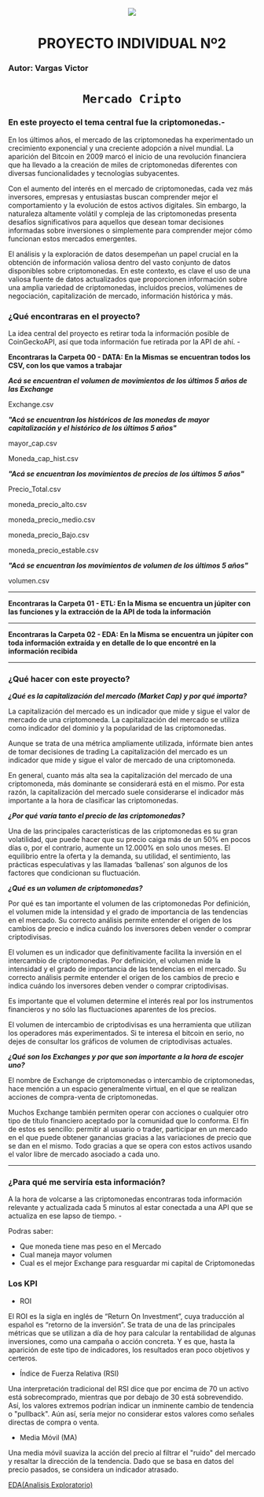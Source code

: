 <p align='center'>
<img src ="https://d31uz8lwfmyn8g.cloudfront.net/Assets/logo-henry-white-lg.png">
<p>

<h1 align='center'>
 <b>PROYECTO INDIVIDUAL Nº2</b>

</h1>

### **Autor: Vargas Victor**

# <h1 align="center">**`Mercado Cripto`**</h1>
 
### **En este proyecto el tema central fue la criptomonedas.-**

En los últimos años, el mercado de las criptomonedas ha experimentado un crecimiento exponencial y una creciente adopción a nivel mundial. La aparición del Bitcoin en 2009 marcó el inicio de una revolución financiera que ha llevado a la creación de miles de criptomonedas diferentes con diversas funcionalidades y tecnologías subyacentes.

Con el aumento del interés en el mercado de criptomonedas, cada vez más inversores, empresas y entusiastas buscan comprender mejor el comportamiento y la evolución de estos activos digitales. Sin embargo, la naturaleza altamente volátil y compleja de las criptomonedas presenta desafíos significativos para aquellos que desean tomar decisiones informadas sobre inversiones o simplemente para comprender mejor cómo funcionan estos mercados emergentes.

El análisis y la exploración de datos desempeñan un papel crucial en la obtención de información valiosa dentro del vasto conjunto de datos disponibles sobre criptomonedas. En este contexto, es clave el uso de una valiosa fuente de datos actualizados que proporcionen información sobre una amplia variedad de criptomonedas, incluidos precios, volúmenes de negociación, capitalización de mercado, información histórica y más.


### **¿Qué encontraras en el proyecto?**

La idea central del proyecto es retirar toda la información posible de CoinGeckoAPI, así que toda información fue retirada por la API de ahí. -

**Encontraras la Carpeta 00 - DATA: En la Mismas se encuentran todos los CSV, con los que vamos a trabajar**


***Acá se encuentran el volumen de movimientos de los últimos 5 años de las Exchange***


Exchange.csv


***"Acá se encuentran los históricos de las monedas de mayor capitalización y el histórico de los últimos 5 años"***

mayor_cap.csv

Moneda_cap_hist.csv

***"Acá se encuentran los movimientos de precios de los últimos 5 años"***

Precio_Total.csv

moneda_precio_alto.csv

moneda_precio_medio.csv

moneda_precio_Bajo.csv

moneda_precio_estable.csv


***"Acá se encuentran los movimientos de volumen de los últimos 5 años"***

volumen.csv


--------------------------------------------------------------------------------------------------------------



**Encontraras la Carpeta 01 - ETL: En la Misma se encuentra un júpiter con las funciones y la extracción de la API de toda la información**

--------------------------------------------------------------------------------------------------------------


**Encontraras la Carpeta 02 - EDA: En la Misma se encuentra un júpiter con toda información extraída y en detalle de lo que encontré en la información recibida**

---------------------------------------------------------------------------------------------------------------

### **¿Qué hacer con este proyecto?**

***¿Qué es la capitalización del mercado (Market Cap) y por qué importa?***

La capitalización del mercado es un indicador que mide y sigue el valor de mercado de una criptomoneda. La capitalización del mercado se utiliza como indicador del dominio y la popularidad de las criptomonedas.

Aunque se trata de una métrica ampliamente utilizada, infórmate bien antes de tomar decisiones de trading
La capitalización del mercado es un indicador que mide y sigue el valor de mercado de una criptomoneda. 

En general, cuanto más alta sea la capitalización del mercado de una criptomoneda, más dominante se considerará está en el mismo. Por esta razón, la capitalización del mercado suele considerarse el indicador más importante a la hora de clasificar las criptomonedas.


***¿Por qué varía tanto el precio de las criptomonedas?***

Una de las principales características de las criptomonedas es su gran volatilidad, que puede hacer que su precio caiga más de un 50% en pocos días o, por el contrario, aumente un 12.000% en solo unos meses. El equilibrio entre la oferta y la demanda, su utilidad, el sentimiento, las prácticas especulativas y las llamadas ‘ballenas’ son algunos de los factores que condicionan su fluctuación.


***¿Qué es un volumen de criptomonedas?***

Por qué es tan importante el volumen de las criptomonedas
Por definición, el volumen mide la intensidad y el grado de importancia de las tendencias en el mercado. Su correcto análisis permite entender el origen de los cambios de precio e indica cuándo los inversores deben vender o comprar criptodivisas.

El volumen es un indicador que definitivamente facilita la inversión en el intercambio de criptomonedas. Por definición, el volumen mide la intensidad y el grado de importancia de las tendencias en el mercado. Su correcto análisis permite entender el origen de los cambios de precio e indica cuándo los inversores deben vender o comprar criptodivisas.

Es importante que el volumen determine el interés real por los instrumentos financieros y no sólo las fluctuaciones aparentes de los precios.

El volumen de intercambio de criptodivisas es una herramienta que utilizan los operadores más experimentados. Si te interesa el bitcoin en serio, no dejes de consultar los gráficos de volumen de criptodivisas actuales.


***¿Qué son los Exchanges y por que son importante a la hora de escojer uno?***

El nombre de Exchange de criptomonedas o intercambio de criptomonedas, hace mención a un espacio generalmente virtual, en el que se realizan acciones de compra-venta de criptomonedas.


Muchos Exchange también permiten operar con acciones o cualquier otro tipo de título financiero aceptado por la comunidad que lo conforma. El fin de estos es sencillo: permitir al usuario o trader, participar en un mercado en el que puede obtener ganancias gracias a las variaciones de precio que se dan en el mismo. Todo gracias a que se opera con estos activos usando el valor libre de mercado asociado a cada uno.



----------------------------------------------------------------------------------------------------------------

### ¿Para qué me serviría esta información?


A la hora de volcarse a las criptomonedas encontraras toda información relevante y actualizada cada 5 minutos al estar conectada a una API que se actualiza en ese lapso de tiempo. -

Podras saber: 
* Que moneda tiene mas peso en el Mercado
* Cual maneja mayor volumen
* Cual es el mejor Exchange para resguardar mi capital de Criptomonedas


### Los KPI

* ROI

El ROI es la sigla en inglés de “Return On Investment”, cuya traducción al español es “retorno de la inversión”. Se trata de una de las principales métricas que se utilizan a día de hoy para calcular la rentabilidad de algunas inversiones, como una campaña o acción concreta. Y es que, hasta la aparición de este tipo de indicadores, los resultados eran poco objetivos y certeros.


*  Índice de Fuerza Relativa (RSI)

Una interpretación tradicional del RSI dice que por encima de 70 un activo está sobrecomprado, mientras que por debajo de 30 está sobrevendido. Así, los valores extremos podrían indicar un inminente cambio de tendencia o "pullback". Aún así, sería mejor no considerar estos valores como señales directas de compra o venta.

* Media Móvil (MA)

Una media móvil suaviza la acción del precio al filtrar el "ruido" del mercado y resaltar la dirección de la tendencia. Dado que se basa en datos del precio pasados, se considera un indicador atrasado.

<a href="https://vargasvictorcriptomonedas.streamlit.app/" target="_blank">EDA(Analisis Exploratorio)</a>
